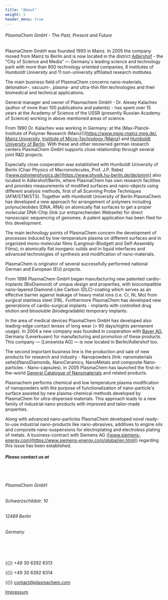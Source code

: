 ```yaml
---
title: "About"
weight: 5
header_menu: true
---
```


###### PlasmaChem GmbH - The Past, Present and Future

PlasmaChem GmbH was founded 1993 in Mainz. In 2005 the company moved from Mainz to Berlin and is now located in the district [Adlershof](https://www.adlershof.de) - the "City of Science and Media" — Germany´s leading science and technology park with more than 800 technology oriented companies, 6 institutes of Humboldt University and 11 non-university affiliated research institutes. 

The main business field of PlasmaChem concerns nano-materials, detonation-, vacuum-, plasma- and ultra-thin film technologies and their biomedical and technical applications. 

General manager and owner of Plasmachem GmbH - Dr. Alexey Kalachev (author of more than 100 publications and patents) - has spent over 15 years at the Academy of Science of the USSR (presently Russian Academy of Science) working in above mentioned areas of science. 

From 1990 Dr. Kalachev was working in Germany: at the [Max-Planck-Institute of Polymer Research (Mainz)](https://www.mpip-mainz.mpg.de/, [Mainz University](https://www.uni-mainz.de/), [Institute of Micro-Technology (Mainz)](https://www.imm.fraunhofer.de/) and [Humboldt University of Berlin](https://www.hu-berlin.de/de). With these and other renowned german research centers PlasmaChem GmbH supports close relationship through several joint R&D projects. 

Especially close cooperation was established with Humboldt University of Berlin (Chair Physics of Macromolecules, Prof. J.P. Rabe) ([www.polymerphysics.de](https://www.physik.hu-berlin.de/de/pmm)) also located in Adlershof/Berlin, where PlasmaChem has own research facilities and provides measurements of modified surfaces and nano-objects using different analysis methods, first of all Scanning Probe Techniques (AFM/STM/STS). Together with Humboldt University of Berlin PlasmaChem has developed a new approach for arrangement of polymers including polynucleotides (DNA, RNA) on atomically flat surfaces to get a proper molecular DNA-Chip (link zur entsprechenden Webseite) for direct nanoscopic sequencing of genomes. A patent application has been filed for this development. 

The main technology points of PlasmaChem concern the development of processes induced by low-temperature plasma on different surfaces and in organized mono-molecular films (Langmuir-Blodgett and Self-Assembly Films), in atomically flat inorganic solids and in liquid interfaces and advanced technologies of synthesis and modification of nano-materials. 

PlasmaChem is originator of several successfully performed national German and European (EU) projects. 

From 1998 PlasmaChem GmbH began manufacturing new patented cardio-implants (BioDiamond) of unique design and properties, with biocompatible nano-layered Diamond-Like Carbon (DLC)-coating which serves as an effective barrier against leakage of heavy metal ions (i.e. Cr, Ni, Mo) from surgical stainless steel 316L. Furthermore PlasmaChem has developed new generations of cardio-surgical implants - implants with controlled drug elution and biosoluble (biodegradable) temporary implants. 

In the area of medical devices PlasmaChem GmbH has developed also leading-edge contact lenses of long wear (> 90 days/nights permanent usage). In 2004 a new company was founded in cooperation with [Bayer AG](https://www.bayer.com/en/), Germany (Leverkusen) for manufacturing and promotion of these products. This company — [Lenswista AG] — is now located in Berlin/Adlershof too. 

The second important business line is the production and sale of new products for research and industry - Nanopowders (link: nanomaterials seite)(NanoDiamonds, NanoCeramics, NanoMetals and composite Nano-particles - Nano-capsules). In 2005 PlasmaChem has launched the first-in-the-world [General Catalogue of Nanomaterials](images/PlasmaChem-General_Catalogue_Nanomaterials.pdf) and related products. 

Plasmachem performs chemical and low temperature plasma modification of nanopowders with the purpose of functionalization of nano-particle's surface assisted by new plasma-chemical methods developed by PlasmaChem for ultra-dispersed materials. This approach leads to a new family of industrial nano-products with improved and tailor-made properties. 

Along with advanced nano-particles PlasmaChem developed novel ready-to-use industrial nano-products like nano-abrasives, additives to engine oils and composite nano-suspensions for electroplating and electroless plating of metals. A business-contract with Siemens AG ([www.siemens-energy.com](https://www.siemens-energy.com/global/en.html)) regarding this issue has been established. 

##### Please contact us at

###### &nbsp;
###### PlasmaChem GmbH
###### Schwarzschildstr. 10
###### 12489 Berlin
###### Germany
###### &nbsp;

{{<icon class="fa fa-phone">}} +49 30 6392 6313

{{<icon class="fa fa-fax">}} +49 30 6392 6314

{{<icon class="fa fa-envelope">}}&nbsp;[contact@plasmachem.com ](mailto:contact@plasmachem.com)

[Impressum](impressum)